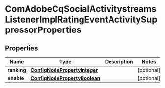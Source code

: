 

# ComAdobeCqSocialActivitystreamsListenerImplRatingEventActivitySuppressorProperties

## Properties

Name | Type | Description | Notes
------------ | ------------- | ------------- | -------------
**ranking** | [**ConfigNodePropertyInteger**](ConfigNodePropertyInteger.md) |  |  [optional]
**enable** | [**ConfigNodePropertyBoolean**](ConfigNodePropertyBoolean.md) |  |  [optional]



